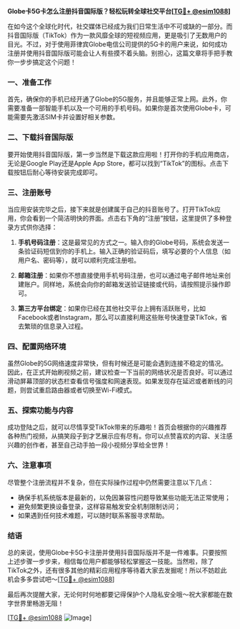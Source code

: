 **Globe卡5G卡怎么注册抖音国际版？轻松玩转全球社交平台[[TG💪+ @esim1088](https://t.me/s/esim1088)]**

在如今这个全球化时代，社交媒体已经成为我们日常生活中不可或缺的一部分。而抖音国际版（TikTok）作为一款风靡全球的短视频应用，更是吸引了无数用户的目光。不过，对于使用菲律宾Globe电信公司提供的5G卡的用户来说，如何成功注册并使用抖音国际版可能会让人有些摸不着头脑。别担心，这篇文章将手把手教你一步步搞定这个问题！

### 一、准备工作

首先，确保你的手机已经开通了Globe的5G服务，并且能够正常上网。此外，你需要准备一部智能手机以及一个可用的手机号码。如果你是首次使用Globe卡，可能需要先激活SIM卡并设置好相关参数。

### 二、下载抖音国际版

要开始使用抖音国际版，第一步当然是下载这款应用啦！打开你的手机应用商店，无论是Google Play还是Apple App Store，都可以找到“TikTok”的图标。点击下载按钮后耐心等待安装完成即可。

### 三、注册账号

当应用安装完毕之后，接下来就是创建属于自己的抖音账号了。打开TikTok应用，你会看到一个简洁明快的界面。点击右下角的“注册”按钮，这里提供了多种登录方式供你选择：

1. **手机号码注册**：这是最常见的方式之一。输入你的Globe号码，系统会发送一条验证码短信到你的手机上。输入正确的验证码后，填写必要的个人信息（如用户名、密码等），就可以顺利完成注册啦。
   
2. **邮箱注册**：如果你不想直接使用手机号码注册，也可以通过电子邮件地址来创建账户。同样地，系统会向你的邮箱发送验证链接或代码，请按照提示操作即可。

3. **第三方平台绑定**：如果你已经在其他社交平台上拥有活跃账号，比如Facebook或者Instagram，那么可以直接利用这些账号快速登录TikTok，省去繁琐的信息录入过程。

### 四、配置网络环境

虽然Globe的5G网络速度非常快，但有时候还是可能会遇到连接不稳定的情况。因此，在正式开始刷视频之前，建议检查一下当前的网络状况是否良好。可以通过滑动屏幕顶部的状态栏查看信号强度和网速表现。如果发现存在延迟或者断线的问题，则尝试重启路由器或者切换至Wi-Fi模式。

### 五、探索功能与内容

成功登陆之后，就可以尽情享受TikTok带来的乐趣啦！首页会根据你的兴趣推荐各种热门视频，从搞笑段子到才艺展示应有尽有。你可以点赞喜欢的内容、关注感兴趣的创作者，甚至自己动手拍一段小视频分享给全世界！

### 六、注意事项

尽管整个注册流程并不复杂，但在实际操作过程中仍然需要注意以下几点：
- 确保手机系统版本是最新的，以免因兼容性问题导致某些功能无法正常使用；
- 避免频繁更换设备登录，这样容易触发安全机制限制访问；
- 如果遇到任何技术难题，可以随时联系客服寻求帮助。

### 结语

总的来说，使用Globe卡5G卡注册并使用抖音国际版并不是一件难事。只要按照上述步骤一步步来，相信每位用户都能够轻松掌握这一技能。当然啦，除了TikTok之外，还有很多其他的精彩应用程序等待着大家去发掘呢！所以不妨趁此机会多多尝试吧～[[TG💪+ @esim1088](https://t.me/s/esim1088)]

最后再次提醒大家，无论何时何地都要记得保护个人隐私安全哦～祝大家都能在数字世界里畅游无阻！

[[TG💪+ @esim1088](https://t.me/s/esim1088) ![Image](https://i.postimg.cc/4NQfJmqS/Snipaste-2025-05-13-00-14-12.png)]